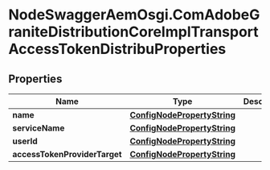 # NodeSwaggerAemOsgi.ComAdobeGraniteDistributionCoreImplTransportAccessTokenDistribuProperties

## Properties
Name | Type | Description | Notes
------------ | ------------- | ------------- | -------------
**name** | [**ConfigNodePropertyString**](ConfigNodePropertyString.md) |  | [optional] 
**serviceName** | [**ConfigNodePropertyString**](ConfigNodePropertyString.md) |  | [optional] 
**userId** | [**ConfigNodePropertyString**](ConfigNodePropertyString.md) |  | [optional] 
**accessTokenProviderTarget** | [**ConfigNodePropertyString**](ConfigNodePropertyString.md) |  | [optional] 


